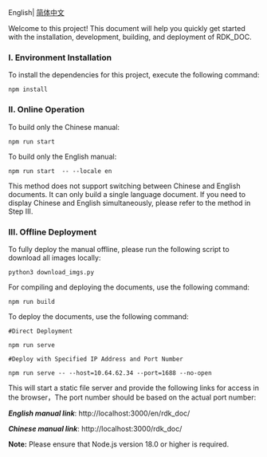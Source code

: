 English| [简体中文](./README_CN.md)

Welcome to this project! This document will help you quickly get started with the installation, development, building, and deployment of RDK_DOC.

### I. Environment Installation

To install the dependencies for this project, execute the following command:

```shell
npm install
```

### II. Online Operation


To build only the Chinese manual:

```shell
npm run start
```

To build only the English manual:

```shell
npm run start  -- --locale en
```

This method does not support switching between Chinese and English documents. It can only build a single language document. If you need to display Chinese and English simultaneously, please refer to the method in Step III.

### III. Offline Deployment

To fully deploy the manual offline, please run the following script to download all images locally:

```shell
python3 download_imgs.py
```


For compiling and deploying the documents, use the following command:

```shell
npm run build
```

To deploy the documents, use the following command:

```shell
#Direct Deployment

npm run serve

#Deploy with Specified IP Address and Port Number

npm run serve -- --host=10.64.62.34 --port=1688 --no-open
```

This will start a static file server and provide the following links for access in the browser，The port number should be based on the actual port number:

***English manual link***: http://localhost:3000/en/rdk_doc/

***Chinese manual link***: http://localhost:3000/rdk_doc/

**Note:** Please ensure that Node.js version 18.0 or higher is required.

